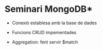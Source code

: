 # Seminari MongoDB*

- Conexió establesa amb la base de dades

- Funcions CRUD impementades

- Aggregation: fent servir $match
